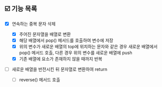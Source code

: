 ## ☑️ 기능 목록

- [x] 연속하는 중복 문자 삭제
  
  - [x] 주어진 문자열을 배열로 변환
  - [x] 해당 배열에서 pop() 메서드를 호출하여 변수에 저장
  - [x] 위의 변수가 새로운 배열의 top에 위치하는 문자와 같은 경우 새로운 배열에서 pop() 메서드 호출, 다른 경우 위의 변수를 새로운 배열에 push
  - [x] 기존 배열에 요소가 존재하지 않을 때까지 반복

- [ ] 새로운 배열을 반전시킨 뒤 문자열로 변환하여 return
  
  - [ ] reverse() 메서드 호출
